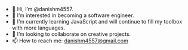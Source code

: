 - 👋 Hi, I’m @danishm4557.
- 👀 I’m interested in becoming a software engineer.
- 🌱 I’m currently learning JavaScript and will continue to fill my toolbox with more languages. 
- 💞️ I’m looking to collaborate on creative projects.
- 📫 How to reach me: danishm4557@gmail.com

<!---
danishm4557/danishm4557 is a ✨ special ✨ repository because its `README.md` (this file) appears on your GitHub profile.
You can click the Preview link to take a look at your changes.
--->
